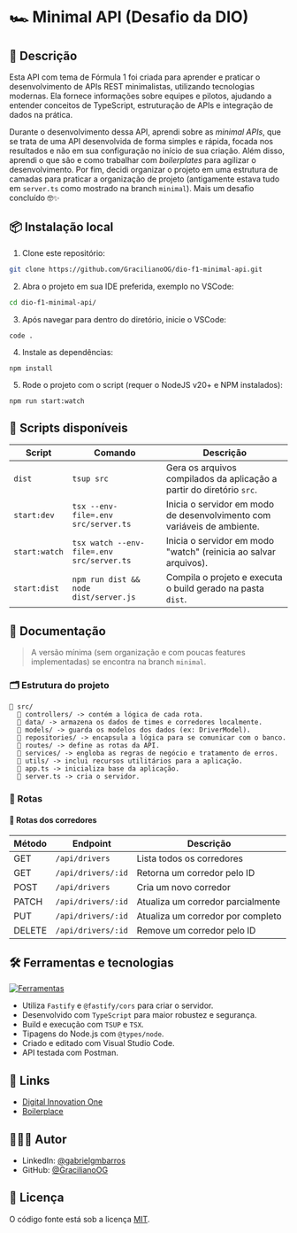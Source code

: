 # 🏎️ Minimal API (Desafio da DIO)

## 📖 Descrição

Esta API com tema de Fórmula 1 foi criada para aprender e praticar o desenvolvimento de APIs REST minimalistas, utilizando tecnologias modernas. Ela fornece informações sobre equipes e pilotos, ajudando a entender conceitos de TypeScript, estruturação de APIs e integração de dados na prática.

Durante o desenvolvimento dessa API, aprendi sobre as _minimal APIs_, que se trata de uma API desenvolvida de forma simples e rápida, focada nos resultados e não em sua configuração no início de sua criação. Além disso, aprendi o que são e como trabalhar com _boilerplates_ para agilizar o desenvolvimento. Por fim, decidi organizar o projeto em uma estrutura de camadas para praticar a organização de projeto (antigamente estava tudo em `server.ts` como mostrado na branch `minimal`). Mais um desafio concluído 🤓✨

## 📦 Instalação local

1. Clone este repositório:

```bash
git clone https://github.com/GracilianoOG/dio-f1-minimal-api.git
```

2. Abra o projeto em sua IDE preferida, exemplo no VSCode:

```bash
cd dio-f1-minimal-api/
```

3. Após navegar para dentro do diretório, inicie o VSCode:

```base
code .
```

4. Instale as dependências:

```
npm install
```

5. Rode o projeto com o script (requer o NodeJS v20+ e NPM instalados):

```
npm run start:watch
```

## 📜 Scripts disponíveis

| Script        | Comando                                   | Descrição                                                               |
| ------------- | ----------------------------------------- | ----------------------------------------------------------------------- |
| `dist`        | `tsup src`                                | Gera os arquivos compilados da aplicação a partir do diretório `src`.   |
| `start:dev`   | `tsx --env-file=.env src/server.ts`       | Inicia o servidor em modo de desenvolvimento com variáveis de ambiente. |
| `start:watch` | `tsx watch --env-file=.env src/server.ts` | Inicia o servidor em modo "watch" (reinicia ao salvar arquivos).        |
| `start:dist`  | `npm run dist && node dist/server.js`     | Compila o projeto e executa o build gerado na pasta `dist`.             |

## 📒 Documentação

> A versão mínima (sem organização e com poucas features implementadas) se encontra na branch `minimal`.

### 🗂️ Estrutura do projeto

```
📁 src/
  📁 controllers/ -> contém a lógica de cada rota.
  📁 data/ -> armazena os dados de times e corredores localmente.
  📁 models/ -> guarda os modelos dos dados (ex: DriverModel).
  📁 repositories/ -> encapsula a lógica para se comunicar com o banco.
  📁 routes/ -> define as rotas da API.
  📁 services/ -> engloba as regras de negócio e tratamento de erros.
  📁 utils/ -> inclui recursos utilitários para a aplicação.
  📄 app.ts -> inicializa base da aplicação.
  📄 server.ts -> cria o servidor.
```

### 🔀 Rotas

#### 📍 Rotas dos corredores

| Método | Endpoint           | Descrição                         |
| ------ | ------------------ | --------------------------------- |
| GET    | `/api/drivers`     | Lista todos os corredores         |
| GET    | `/api/drivers/:id` | Retorna um corredor pelo ID       |
| POST   | `/api/drivers`     | Cria um novo corredor             |
| PATCH  | `/api/drivers/:id` | Atualiza um corredor parcialmente |
| PUT    | `/api/drivers/:id` | Atualiza um corredor por completo |
| DELETE | `/api/drivers/:id` | Remove um corredor pelo ID        |

## 🛠️ Ferramentas e tecnologias

[![Ferramentas](https://skillicons.dev/icons?i=ts,js,nodejs,npm,vscode,postman)](https://skillicons.dev)

- Utiliza `Fastify` e `@fastify/cors` para criar o servidor.
- Desenvolvido com `TypeScript` para maior robustez e segurança.
- Build e execução com `TSUP` e `TSX`.
- Tipagens do Node.js com `@types/node`.
- Criado e editado com Visual Studio Code.
- API testada com Postman.

## 🔗 Links

- [Digital Innovation One](https://www.dio.me/)
- [Boilerplace](https://github.com/felipeAguiarCode/node-blue-boilerplate)

## 🧑🏻‍💻 Autor

- LinkedIn: [@gabrielgmbarros](https://www.linkedin.com/in/gabrielgmbarros)
- GitHub: [@GracilianoOG](https://github.com/GracilianoOG)

## 📝 Licença

O código fonte está sob a licença [MIT](./LICENSE).
